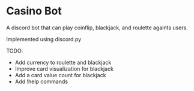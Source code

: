 # Casino Bot
A discord bot that can play coinflip, blackjack, and roulette againts users. 

Implemented using discord.py

TODO:
- Add currency to roulette and blackjack
- Improve card visualization for blackjack
- Add a card value count for blackjack
- Add !help commands
